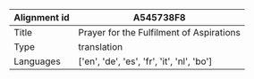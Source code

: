 |Alignment id | A545738F8
| --- | --- 
|Title | Prayer for the Fulfilment of Aspirations 
|Type | translation
|Languages | ['en', 'de', 'es', 'fr', 'it', 'nl', 'bo']
